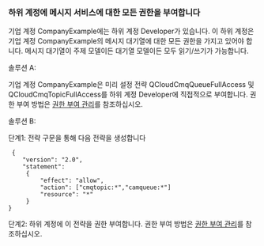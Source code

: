 ### 하위 계정에 메시지 서비스에 대한 모든 권한을 부여합니다

기업 계정 CompanyExample에는 하위 계정 Developer가 있습니다. 이 하위 계정은 기업 계정 CompanyExample의 메시지 대기열에 대한 모든 권한을 가지고 있어야 합니다. 메시지 대기열이 주제 모델이든 대기열 모델이든 모두 읽기/쓰기가 가능합니다.

솔루션 A:

기업 계정 CompanyExample은 미리 설정 전략 QCloudCmqQueueFullAccess 및 QCloudCmqTopicFullAccess를 하위 계정 Developer에 직접적으로 부여합니다. 권한 부여 방법은 [권한 부여 관리](https://cloud.tencent.com/document/product/378/8961)를 참조하십시오.

솔루션 B:

단계1: 전략 구문을 통해 다음 전략을 생성합니다
```
 {
    "version": "2.0",
    "statement":
     {
         "effect": "allow",
         "action": ["cmqtopic:*","camqueue:*"]
         "resource": "*"
     }
}
```
단계2: 하위 계정에 이 전략을 권한 부여합니다. 권한 부여 방법은 [권한 부여 관리](https://cloud.tencent.com/document/product/378/8961)를 참조하십시오.


